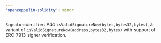 ```yaml
---
'openzeppelin-solidity': minor
---
```


`SignatureVerifier`: Add `isValidSignatureNow(bytes,bytes32,bytes)`, a variant of `isValidSignatureNow(address,bytes32,bytes)` with support of ERC-7913 signer verification.
